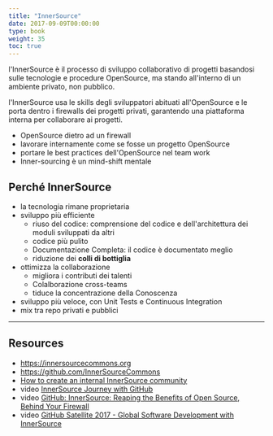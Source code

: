 ```yaml
---
title: "InnerSource"
date: 2017-09-09T00:00:00
type: book
weight: 35
toc: true
---
```


l'InnerSource è il processo di sviluppo collaborativo di progetti basandosi sulle tecnologie e procedure OpenSource, ma stando all'interno di un ambiente privato, non pubblico.

l'InnerSource usa le skills degli sviluppatori abituati all'OpenSource e le porta dentro i firewalls dei progetti privati, garantendo una piattaforma interna per collaborare ai progetti.

- OpenSource dietro ad un firewall
- lavorare internamente come se fosse un progetto OpenSource
- portare le best practices dell'OpenSource nel team work
- Inner-sourcing è un mind-shift mentale

## Perché InnerSource
- la tecnologia rimane proprietaria
- sviluppo più efficiente
  - riuso del codice: comprensione del codice e dell'architettura dei moduli sviluppati da altri
  - codice più pulito
  - Documentazione Completa: il codice è documentato meglio
  - riduzione dei **colli di bottiglia**
- ottimizza la  collaborazione
  - migliora i contributi dei talenti
  - Colalborazione cross-teams
  - tiduce la concentrazione della Conoscenza
 - sviluppo più veloce, con Unit Tests e Continuous Integration
- mix tra repo privati e pubblici

---
## Resources
- <https://innersourcecommons.org>
- <https://github.com/InnerSourceCommons>
- [How to create an internal InnerSource community](https://opensource.com/life/16/11/create-internal-innersource-community)
- video [InnerSource Journey with GitHub](https://www.youtube.com/watch?v=MhhBi7o9z90)
- video [GitHub: InnerSource: Reaping the Benefits of Open Source, Behind Your Firewall](https://www.youtube.com/watch?v=sDKN-xyqcNc)
- video [GitHub Satellite 2017 - Global Software Development with InnerSource](https://www.youtube.com/watch?v=64gaATwzXvE)
